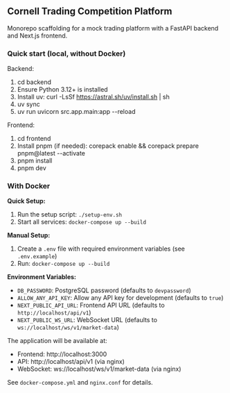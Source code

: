 ## Cornell Trading Competition Platform

Monorepo scaffolding for a mock trading platform with a FastAPI backend and Next.js frontend.

### Quick start (local, without Docker)

Backend:
1. cd backend
2. Ensure Python 3.12+ is installed
3. Install uv: curl -LsSf https://astral.sh/uv/install.sh | sh
4. uv sync
5. uv run uvicorn src.app.main:app --reload

Frontend:
1. cd frontend
2. Install pnpm (if needed): corepack enable && corepack prepare pnpm@latest --activate
3. pnpm install
4. pnpm dev

### With Docker

**Quick Setup:**
1. Run the setup script: `./setup-env.sh`
2. Start all services: `docker-compose up --build`

**Manual Setup:**
1. Create a `.env` file with required environment variables (see `.env.example`)
2. Run: `docker-compose up --build`

**Environment Variables:**
- `DB_PASSWORD`: PostgreSQL password (defaults to `devpassword`)
- `ALLOW_ANY_API_KEY`: Allow any API key for development (defaults to `true`)
- `NEXT_PUBLIC_API_URL`: Frontend API URL (defaults to `http://localhost/api/v1`)
- `NEXT_PUBLIC_WS_URL`: WebSocket URL (defaults to `ws://localhost/ws/v1/market-data`)

The application will be available at:
- Frontend: http://localhost:3000
- API: http://localhost/api/v1 (via nginx)
- WebSocket: ws://localhost/ws/v1/market-data (via nginx)

See `docker-compose.yml` and `nginx.conf` for details.
